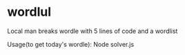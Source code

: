 # wordlul
Local man breaks wordle with 5 lines of code and a wordlist

Usage(to get today's wordle):
<break>
Node solver.js
